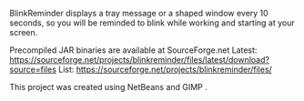 BlinkReminder displays a tray message or a shaped window every 10 seconds,
so you will be reminded to blink while working and starting at your screen.

Precompiled JAR binaries are available at SourceForge.net
Latest: https://sourceforge.net/projects/blinkreminder/files/latest/download?source=files
List: https://sourceforge.net/projects/blinkreminder/files/

This project was created using NetBeans and GIMP .
